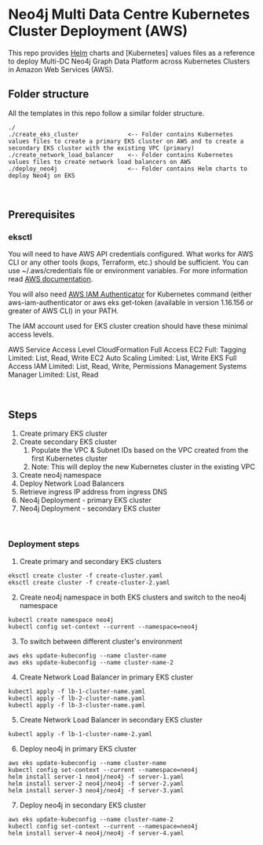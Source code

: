 # Neo4j Multi Data Centre Kubernetes Cluster Deployment (AWS)

This repo provides [Helm](https://helm.sh/) charts and [Kubernetes] values files as a reference to deploy Multi-DC Neo4j Graph Data Platform across Kubernetes Clusters in Amazon Web Services (AWS).

## **Folder structure**

All the templates in this repo follow a similar folder structure.

```
./
./create_eks_cluster              <-- Folder contains Kubernetes values files to create a primary EKS cluster on AWS and to create a secondary EKS cluster with the existing VPC (primary)
./create_network_load_balancer    <-- Folder contains Kubernetes values files to create network load balancers on AWS
./deploy_neo4j                    <-- Folder contains Helm charts to deploy Neo4j on EKS
```

<br>

## **Prerequisites**

### eksctl

You will need to have AWS API credentials configured. What works for AWS CLI or any other tools (kops, Terraform, etc.) should be sufficient. 
You can use ~/.aws/credentials file or environment variables. For more information read [AWS documentation](https://docs.aws.amazon.com/cli/latest/userguide/cli-environment.html).

You will also need [AWS IAM Authenticator](https://github.com/kubernetes-sigs/aws-iam-authenticator) for Kubernetes command (either aws-iam-authenticator or aws eks get-token (available in version 1.16.156 or greater of AWS CLI) in your PATH.

The IAM account used for EKS cluster creation should have these minimal access levels.

AWS Service	Access Level
CloudFormation	Full Access
EC2	Full: Tagging Limited: List, Read, Write
EC2 Auto Scaling	Limited: List, Write
EKS	Full Access
IAM	Limited: List, Read, Write, Permissions Management
Systems Manager	Limited: List, Read

<br>

## **Steps**

1. Create primary EKS cluster
2. Create secondary EKS cluster
   1. Populate the VPC & Subnet IDs based on the VPC created from the first Kubernetes cluster
   2. Note: This will deploy the new Kubernetes cluster in the existing VPC
3. Create neo4j namespace
4. Deploy Network Load Balancers
5. Retrieve ingress IP address from ingress DNS
6. Neo4j Deployment - primary EKS cluster
7. Neo4j Deployment - secondary EKS cluster

<br>

### Deployment steps

1. Create primary and secondary EKS clusters

```
eksctl create cluster -f create-cluster.yaml
eksctl create cluster -f create-cluster-2.yaml
```

2. Create neo4j namespace in both EKS clusters and switch to the neo4j namespace

```
kubectl create namespace neo4j
kubectl config set-context --current --namespace=neo4j
```

3. To switch between different cluster's environment

```
aws eks update-kubeconfig --name cluster-name
aws eks update-kubeconfig --name cluster-name-2
```

4. Create Network Load Balancer in primary EKS cluster

```
kubectl apply -f lb-1-cluster-name.yaml
kubectl apply -f lb-2-cluster-name.yaml
kubectl apply -f lb-3-cluster-name.yaml
```

5. Create Network Load Balancer in secondary EKS cluster

```
kubectl apply -f lb-1-cluster-name-2.yaml
```

6. Deploy neo4j in primary EKS cluster

```
aws eks update-kubeconfig --name cluster-name
kubectl config set-context --current --namespace=neo4j
helm install server-1 neo4j/neo4j -f server-1.yaml
helm install server-2 neo4j/neo4j -f server-2.yaml 
helm install server-3 neo4j/neo4j -f server-3.yaml 
```

7. Deploy neo4j in secondary EKS cluster

```
aws eks update-kubeconfig --name cluster-name-2
kubectl config set-context --current --namespace=neo4j
helm install server-4 neo4j/neo4j -f server-4.yaml
```
<br>
